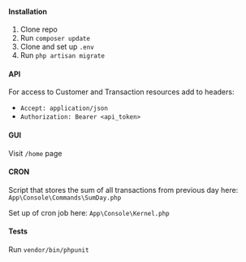 #### Installation

1. Clone repo
2. Run `composer update`
3. Clone and set up `.env`
4. Run `php artisan migrate`

#### API
For access to Customer and Transaction resources add to headers:
- `Accept: application/json`
- `Authorization: Bearer <api_token>`

#### GUI
Visit `/home` page

#### CRON
Script that stores the sum of all transactions from previous day here: `App\Console\Commands\SumDay.php`

Set up of cron job here: `App\Console\Kernel.php`

#### Tests
Run `vendor/bin/phpunit`